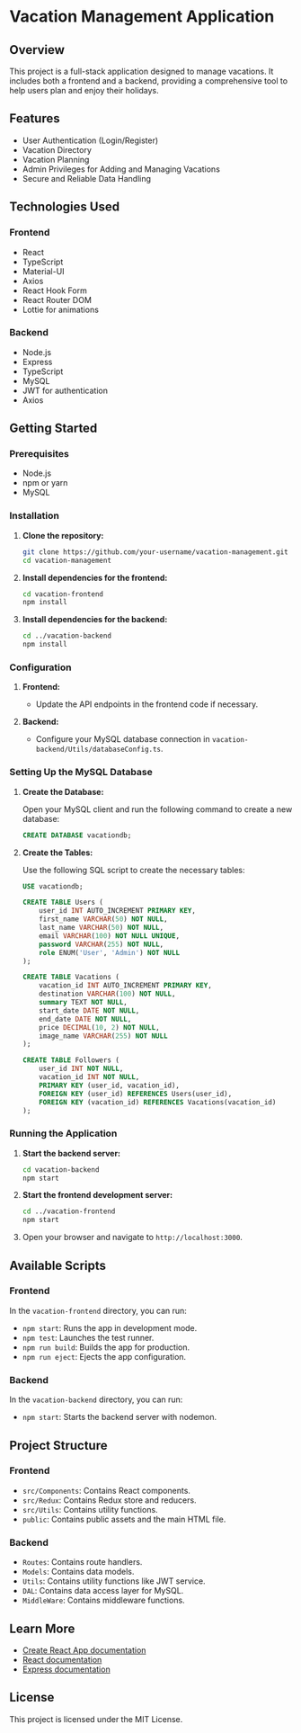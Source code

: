 # Vacation Management Application

## Overview

This project is a full-stack application designed to manage vacations. It includes both a frontend and a backend, providing a comprehensive tool to help users plan and enjoy their holidays.

## Features

- User Authentication (Login/Register)
- Vacation Directory
- Vacation Planning
- Admin Privileges for Adding and Managing Vacations
- Secure and Reliable Data Handling

## Technologies Used

### Frontend

- React
- TypeScript
- Material-UI
- Axios
- React Hook Form
- React Router DOM
- Lottie for animations

### Backend

- Node.js
- Express
- TypeScript
- MySQL
- JWT for authentication
- Axios

## Getting Started

### Prerequisites

- Node.js
- npm or yarn
- MySQL

### Installation

1. **Clone the repository:**

   ```sh
   git clone https://github.com/your-username/vacation-management.git
   cd vacation-management
   ```

2. **Install dependencies for the frontend:**

   ```sh
   cd vacation-frontend
   npm install
   ```

3. **Install dependencies for the backend:**
   ```sh
   cd ../vacation-backend
   npm install
   ```

### Configuration

1. **Frontend:**

   - Update the API endpoints in the frontend code if necessary.

2. **Backend:**
   - Configure your MySQL database connection in `vacation-backend/Utils/databaseConfig.ts`.

### Setting Up the MySQL Database

1. **Create the Database:**

   Open your MySQL client and run the following command to create a new database:

   ```sql
   CREATE DATABASE vacationdb;
   ```

2. **Create the Tables:**

   Use the following SQL script to create the necessary tables:

   ```sql
   USE vacationdb;

   CREATE TABLE Users (
       user_id INT AUTO_INCREMENT PRIMARY KEY,
       first_name VARCHAR(50) NOT NULL,
       last_name VARCHAR(50) NOT NULL,
       email VARCHAR(100) NOT NULL UNIQUE,
       password VARCHAR(255) NOT NULL,
       role ENUM('User', 'Admin') NOT NULL
   );

   CREATE TABLE Vacations (
       vacation_id INT AUTO_INCREMENT PRIMARY KEY,
       destination VARCHAR(100) NOT NULL,
       summary TEXT NOT NULL,
       start_date DATE NOT NULL,
       end_date DATE NOT NULL,
       price DECIMAL(10, 2) NOT NULL,
       image_name VARCHAR(255) NOT NULL
   );

   CREATE TABLE Followers (
       user_id INT NOT NULL,
       vacation_id INT NOT NULL,
       PRIMARY KEY (user_id, vacation_id),
       FOREIGN KEY (user_id) REFERENCES Users(user_id),
       FOREIGN KEY (vacation_id) REFERENCES Vacations(vacation_id)
   );
   ```

### Running the Application

1. **Start the backend server:**

   ```sh
   cd vacation-backend
   npm start
   ```

2. **Start the frontend development server:**

   ```sh
   cd ../vacation-frontend
   npm start
   ```

3. Open your browser and navigate to `http://localhost:3000`.

## Available Scripts

### Frontend

In the `vacation-frontend` directory, you can run:

- `npm start`: Runs the app in development mode.
- `npm test`: Launches the test runner.
- `npm run build`: Builds the app for production.
- `npm run eject`: Ejects the app configuration.

### Backend

In the `vacation-backend` directory, you can run:

- `npm start`: Starts the backend server with nodemon.

## Project Structure

### Frontend

- `src/Components`: Contains React components.
- `src/Redux`: Contains Redux store and reducers.
- `src/Utils`: Contains utility functions.
- `public`: Contains public assets and the main HTML file.

### Backend

- `Routes`: Contains route handlers.
- `Models`: Contains data models.
- `Utils`: Contains utility functions like JWT service.
- `DAL`: Contains data access layer for MySQL.
- `MiddleWare`: Contains middleware functions.

## Learn More

- [Create React App documentation](https://facebook.github.io/create-react-app/docs/getting-started)
- [React documentation](https://reactjs.org/)
- [Express documentation](https://expressjs.com/)

## License

This project is licensed under the MIT License.

